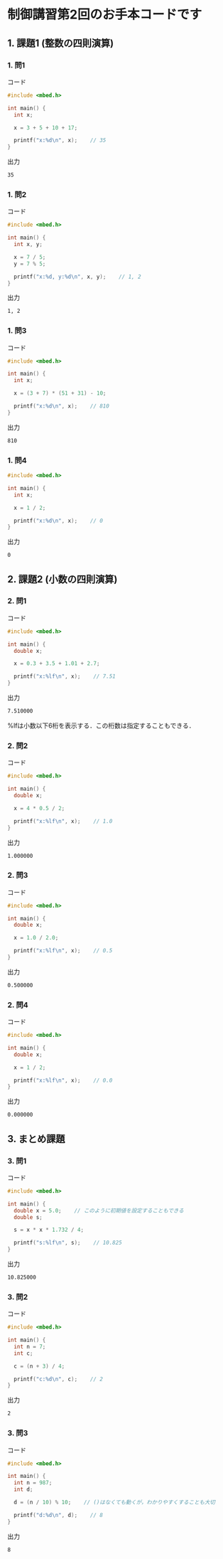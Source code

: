 # 制御講習第2回のお手本コードです

## 1. 課題1 (整数の四則演算)

### 1. 問1

コード  

```cpp
#include <mbed.h>

int main() {
  int x;

  x = 3 + 5 + 10 + 17;

  printf("x:%d\n", x);    // 35
}
```

出力  

```bash
35
```

### 1. 問2

コード  

```cpp
#include <mbed.h>

int main() {
  int x, y;

  x = 7 / 5;
  y = 7 % 5;

  printf("x:%d, y:%d\n", x, y);    // 1, 2
}
```

出力  

```bash
1, 2
```

### 1. 問3

コード  

```cpp
#include <mbed.h>

int main() {
  int x;

  x = (3 + 7) * (51 + 31) - 10;

  printf("x:%d\n", x);    // 810
}
```

出力  

```bash
810
```

### 1. 問4

```cpp
#include <mbed.h>

int main() {
  int x;

  x = 1 / 2;

  printf("x:%d\n", x);    // 0
}
```

出力  

```bash
0
```

## 2. 課題2 (小数の四則演算)

### 2. 問1

コード  

```cpp
#include <mbed.h>

int main() {
  double x;

  x = 0.3 + 3.5 + 1.01 + 2.7;

  printf("x:%lf\n", x);    // 7.51
}
```

出力  

```bash
7.510000
```

%lfは小数以下6桁を表示する．この桁数は指定することもできる．  

### 2. 問2

コード  

```cpp
#include <mbed.h>

int main() {
  double x;

  x = 4 * 0.5 / 2;

  printf("x:%lf\n", x);    // 1.0
}
```

出力  

```bash
1.000000
```

### 2. 問3

コード  

```cpp
#include <mbed.h>

int main() {
  double x;

  x = 1.0 / 2.0;

  printf("x:%lf\n", x);    // 0.5
}
```

出力  

```bash
0.500000
```

### 2. 問4

コード  

```cpp
#include <mbed.h>

int main() {
  double x;

  x = 1 / 2;

  printf("x:%lf\n", x);    // 0.0
}
```

出力  

```bash
0.000000
```

## 3. まとめ課題

### 3. 問1

コード  

```cpp
#include <mbed.h>

int main() {
  double x = 5.0;    // このように初期値を設定することもできる
  double s;

  s = x * x * 1.732 / 4;

  printf("s:%lf\n", s);    // 10.825
}
```

出力  

```bash
10.825000
```

### 3. 問2

コード  

```cpp
#include <mbed.h>

int main() {
  int n = 7;
  int c;

  c = (n + 3) / 4;

  printf("c:%d\n", c);    // 2
}
```

出力  

```bash
2
```

### 3. 問3

コード  

```cpp
#include <mbed.h>

int main() {
  int n = 987;
  int d;

  d = (n / 10) % 10;    // ()はなくても動くが，わかりやすくすることも大切

  printf("d:%d\n", d);    // 8
}
```

出力  

```bash
8
```
